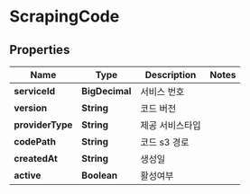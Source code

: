 

# ScrapingCode


## Properties

Name | Type | Description | Notes
------------ | ------------- | ------------- | -------------
**serviceId** | **BigDecimal** | 서비스 번호 | 
**version** | **String** | 코드 버전 | 
**providerType** | **String** | 제공 서비스타입 | 
**codePath** | **String** | 코드 s3 경로 | 
**createdAt** | **String** | 생성일 | 
**active** | **Boolean** | 활성여부 | 



